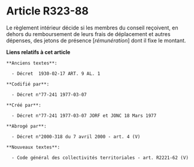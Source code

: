 # Article R323-88

Le règlement intérieur décide si les membres du conseil reçoivent, en dehors du remboursement de leurs frais de déplacement
et autres dépenses, des jetons de présence [*rémunération*] dont il fixe le montant.

**Liens relatifs à cet article**

	**Anciens textes**:

	  - Décret  1930-02-17 ART. 9 AL. 1

	**Codifié par**:

	  - Décret n°77-241 1977-03-07

	**Créé par**:

	  - Décret n°77-241 1977-03-07 JORF et JONC 18 Mars 1977

	**Abrogé par**:

	  - Décret n°2000-318 du 7 avril 2000 - art. 4 (V)

	**Nouveaux textes**:

	  - Code général des collectivités territoriales - art. R2221-62 (V)
